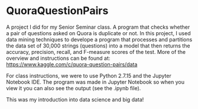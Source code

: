 # QuoraQuestionPairs
A project I did for my Senior Seminar class. A program that checks whether a pair of questions asked on Quora is duplicate or not. In this project, I used data mining techniques to develope a program that processes and partitions the data set of 30,000 strings (questions) into a model that then returns the accuracy, precision, recall, and F-measure scores of the test. More of the overview and instructions can be found at: https://www.kaggle.com/c/quora-question-pairs/data

For class instructions, we were to use Python 2.7.15 and the Jupyter Notebook IDE.
The program was made in Jupyter Notebook so when you view it you can also see the output (see the .ipynb file). 

This was my introduction into data science and big data!
